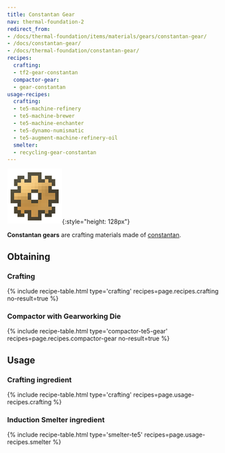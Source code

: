 ```yaml
---
title: Constantan Gear
nav: thermal-foundation-2
redirect_from:
- /docs/thermal-foundation/items/materials/gears/constantan-gear/
- /docs/constantan-gear/
- /docs/thermal-foundation/constantan-gear/
recipes:
  crafting:
  - tf2-gear-constantan
  compactor-gear:
  - gear-constantan
usage-recipes:
  crafting:
  - te5-machine-refinery
  - te5-machine-brewer
  - te5-machine-enchanter
  - te5-dynamo-numismatic
  - te5-augment-machine-refinery-oil
  smelter:
  - recycling-gear-constantan
---
```


![Constantan gear](/assets/images/thermal-foundation-2/gear-constantan.png){:style="height: 128px"}


**Constantan gears** are crafting materials made of
[constantan](/docs/thermal-foundation-2/constantan-ingot/).


Obtaining
---------

### Crafting
{% include recipe-table.html type='crafting' recipes=page.recipes.crafting no-result=true %}

### Compactor with Gearworking Die
{% include recipe-table.html type='compactor-te5-gear' recipes=page.recipes.compactor-gear no-result=true %}


Usage
-----

### Crafting ingredient
{% include recipe-table.html type='crafting' recipes=page.usage-recipes.crafting %}

### Induction Smelter ingredient
{% include recipe-table.html type='smelter-te5' recipes=page.usage-recipes.smelter %}
